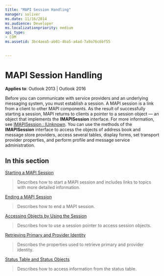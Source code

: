 ```yaml
---
title: "MAPI Session Handling"
manager: soliver
ms.date: 11/16/2014
ms.audience: Developer
ms.localizationpriority: medium
api_type:
- COM
ms.assetid: 3bc4aea5-ab01-4ba5-a4ad-7a9a76c6bf55
 
 
---
```


# MAPI Session Handling

  
  
**Applies to**: Outlook 2013 | Outlook 2016 
  
Before you can communicate with service providers and an underlying messaging system, you must establish a session. A MAPI session is a link from a client to other MAPI components. As the result of successfully starting a session, MAPI returns to clients a pointer to a session object — an object that implements the **IMAPISession** interface. For more information, see [IMAPISession : IUnknown](imapisessioniunknown.md). You can use the methods of the **IMAPISession** interface to access the objects of address book and message store providers, access several tables, display forms, set transport provider properties, and perform profile and message service administration. 
  
## In this section

[Starting a MAPI Session](starting-a-mapi-session.md)
  
> Describes how to start a MAPI session and includes links to topics with more detailed information.
    
[Ending a MAPI Session](ending-a-mapi-session.md)
  
> Describes how to end a MAPI session.
    
[Accessing Objects by Using the Session](accessing-objects-by-using-the-session.md)
  
> Describes how to use a session pointer to access session objects.
    
[Retrieving Primary and Provider Identity](retrieving-primary-and-provider-identity.md)
  
> Describes the properties used to retrieve primary and provider identity.
    
[Status Table and Status Objects](status-table-and-status-objects.md)
  
> Describes how to access information from the status table.
    

